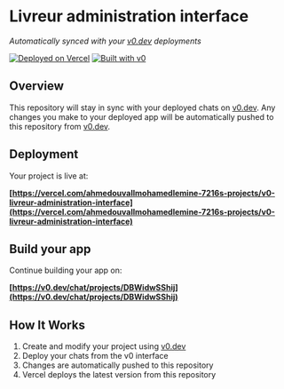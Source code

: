 # Livreur administration interface

*Automatically synced with your [v0.dev](https://v0.dev) deployments*

[![Deployed on Vercel](https://img.shields.io/badge/Deployed%20on-Vercel-black?style=for-the-badge&logo=vercel)](https://vercel.com/ahmedouvallmohamedlemine-7216s-projects/v0-livreur-administration-interface)
[![Built with v0](https://img.shields.io/badge/Built%20with-v0.dev-black?style=for-the-badge)](https://v0.dev/chat/projects/DBWidwSShij)

## Overview

This repository will stay in sync with your deployed chats on [v0.dev](https://v0.dev).
Any changes you make to your deployed app will be automatically pushed to this repository from [v0.dev](https://v0.dev).

## Deployment

Your project is live at:

**[https://vercel.com/ahmedouvallmohamedlemine-7216s-projects/v0-livreur-administration-interface](https://vercel.com/ahmedouvallmohamedlemine-7216s-projects/v0-livreur-administration-interface)**

## Build your app

Continue building your app on:

**[https://v0.dev/chat/projects/DBWidwSShij](https://v0.dev/chat/projects/DBWidwSShij)**

## How It Works

1. Create and modify your project using [v0.dev](https://v0.dev)
2. Deploy your chats from the v0 interface
3. Changes are automatically pushed to this repository
4. Vercel deploys the latest version from this repository